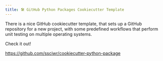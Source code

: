 ```yaml
---
title: 🛠️ GitHub Python Packages Cookiecutter Template
---
```

There is a nice GitHub cookiecutter template, that sets up a GitHub repository for a new project, with some predefined workflows that perform unit testing on multiple operating systems.

Check it out!


https://github.com/ssciwr/cookiecutter-python-package




